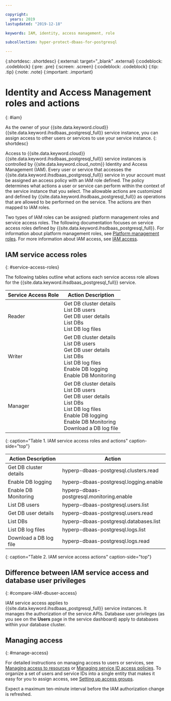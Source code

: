 ```yaml
---

copyright:
  years: 2019
lastupdated: "2019-12-18"

keywords: IAM, identity, access management, role

subcollection: hyper-protect-dbaas-for-postgresql

---
```


{:shortdesc: .shortdesc}
{:external: target="_blank" .external}
{:codeblock: .codeblock}
{:pre: .pre}
{:screen: .screen}
{:codeblock: .codeblock}
{:tip: .tip}
{:note: .note}
{:important: .important}

# Identity and Access Management roles and actions
{: #iam}

As the owner of your {{site.data.keyword.cloud}} {{site.data.keyword.ihsdbaas_postgresql_full}} service instance, you can assign access to other users or services to use your service instance.
{: shortdesc}

Access to {{site.data.keyword.cloud}} {{site.data.keyword.ihsdbaas_postgresql_full}} service instances is controlled by {{site.data.keyword.cloud_notm}} Identity and Access Management (IAM). Every user or service that accesses the {{site.data.keyword.ihsdbaas_postgresql_full}} service in your account must be assigned an access policy with an IAM role defined. The policy determines what actions a user or service can perform within the context of the service instance that you select. The allowable actions are customized and defined by {{site.data.keyword.ihsdbaas_postgresql_full}} as operations that are allowed to be performed on the service. The actions are then mapped to IAM roles.

Two types of IAM roles can be assigned: platform management roles and service access roles. The following documentation focuses on service access roles defined by {{site.data.keyword.ihsdbaas_postgresql_full}}. For information about platform management roles, see [Platform management roles](/docs/iam?topic=iam-userroles#platformroles). For more information about IAM access, see [IAM access](/docs/iam?topic=iam-userroles).

## IAM service access roles
{: #service-access-roles}

The following tables outline what actions each service access role allows for the {{site.data.keyword.ihsdbaas_postgresql_full}} service.

| Service Access Role | Action Description |
| --- |--- |
| Reader | Get DB cluster details<br>List DB users<br>Get DB user details<br>List DBs<br>List DB log files |
| Writer | Get DB cluster details<br>List DB users<br>Get DB user details<br>List DBs<br>List DB log files<br>Enable DB logging<br>Enable DB Monitoring<br> |
| Manager | Get DB cluster details<br>List DB users<br>Get DB user details<br>List DBs<br>List DB log files<br>Enable DB logging<br>Enable DB Monitoring<br>Download a DB log file |
{: caption="Table 1. IAM service access roles and actions" caption-side="top"}

| Action Description | Action |
| --- | --- |
| Get DB cluster details | hyperp-dbaas-postgresql.clusters.read |
| Enable DB logging | hyperp-dbaas-postgresql.logging.enable |
| Enable DB Monitoring| hyperp-dbaas-postgresql.monitoring.enable |
| List DB users | hyperp-dbaas-postgresql.users.list |
| Get DB user details | hyperp-dbaas-postgresql.users.read |
| List DBs | hyperp-dbaas-postgresql.databases.list |
| List DB log files | hyperp-dbaas-postgresql.logs.list |
| Download a DB log file | hyperp-dbaas-postgresql.logs.read |
{: caption="Table 2. IAM service access actions" caption-side="top"}

## Difference between IAM service access and database user privileges
{: #compare-IAM-dbuser-access}

IAM service access applies to {{site.data.keyword.ihsdbaas_postgresql_full}} service instances. It manages the authorization of the service APIs. Database user privileges (as you see on the **Users** page in the service dashboard) apply to databases within your database cluster.

## Managing access
{: #manage-access}

For detailed instructions on managing access to users or services, see [Managing access to resources](/docs/iam?topic=iam-iammanidaccser) or [Managing service ID access policies](/docs/iam?topic=iam-serviceidpolicy). To organize a set of users and service IDs into a single entity that makes it easy for you to assign access, see [Setting up access groups](/docs/iam?topic=iam-groups#create_ag).

Expect a maximum ten-minute interval before the IAM authorization change is refreshed.
